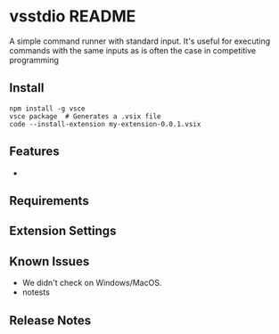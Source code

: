 # vsstdio README

A simple command runner with standard input.
It's useful for executing commands with the same inputs as is often the case in competitive programming

## Install

```
npm install -g vsce
vsce package  # Generates a .vsix file
code --install-extension my-extension-0.0.1.vsix
```

## Features

- 

## Requirements



## Extension Settings



## Known Issues

- We didn't check on Windows/MacOS.
- notests

## Release Notes
